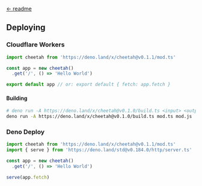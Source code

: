 [← readme](https://github.com/azurystudio/cheetah#readme)

## Deploying

### Cloudflare Workers

```ts
import cheetah from 'https://deno.land/x/cheetah@v0.1.1/mod.ts'

const app = new cheetah()
  .get('/', () => 'Hello World')

export default app // or: export default { fetch: app.fetch }
```

#### Building

```bash
# deno run -A https://deno.land/x/cheetah@v0.1.0/build.ts <input> <output>
deno run -A https://deno.land/x/cheetah@v0.1.0/build.ts mod.ts mod.js
```

### Deno Deploy

```ts
import cheetah from 'https://deno.land/x/cheetah@v0.1.1/mod.ts'
import { serve } from 'https://deno.land/std@v0.184.0/http/server.ts'

const app = new cheetah()
  .get('/', () => 'Hello World')

serve(app.fetch)
```
